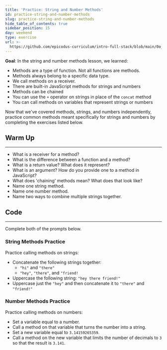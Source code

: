 ```yaml
---
title: 'Practice: String and Number Methods'
id: practice-string-and-number-methods
slug: practice-string-and-number-methods
hide_table_of_contents: true
sidebar_position: 15
day: weekend
type: exercise
url: >-
  https://github.com/epicodus-curriculum/intro-full-stack/blob/main/0o_classwork_practice_string_and_number_methods.md
---
```


**Goal**: In the string and number methods lesson, we learned:

* Methods are a type of function. Not all functions are methods.
* Methods always belong to a specific data type.
* We call methods on a receiver.
* There are built-in JavaScript methods for strings and numbers
* Methods can be chained
* You can use the `+` operator on strings in place of the `concat` method
* You can call methods on variables that represent strings or numbers

Now that we've covered methods, strings, and numbers independently, practice common methods meant specifically for strings and numbers by completing the exercises listed below.

## Warm Up
<hr />

* What is a receiver for a method? 
* What is the difference between a function and a method?
* What is a return value? What does it represent?
* What is an argument? How do you provide one to a method in JavaScript?
* What does 'chaining' methods mean? What does that look like?
* Name one string method.
* Name one number method.
* Name two ways to combine multiple strings together.

## Code
<hr />

Complete both of the prompts below.

### String Methods Practice

Practice calling methods on strings:

* Concatenate the following strings together:
  * `"hi"` and `"there"`
  * `"hey"`, `"there"`, and `"friend!`
* Uppercase the following string: `"hey there friend!"`
* Uppercase just the `"hey"` and then concatenate it to `"there"` and `"friend!"`

### Number Methods Practice

Practice calling methods on numbers:

* Set a variable equal to a number.
* Call a method on that variable that turns the number into a string.
* Set a new variable equal to `3.14159265359`.
* Call a method on the new variable that limits the number of decimals to `3` so that the result is `3.141`.